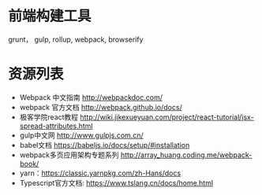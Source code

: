 # 前端构建工具  
grunt， gulp, rollup, webpack, browserify

# 资源列表
* Webpack 中文指南
  http://webpackdoc.com/
* webpack 官方文档
  http://webpack.github.io/docs/
* 极客学院react教程
  http://wiki.jikexueyuan.com/project/react-tutorial/jsx-spread-attributes.html
* gulp中文网
  http://www.gulpjs.com.cn/
* babel文档
  https://babeljs.io/docs/setup/#installation
* webpack多页应用架构专题系列
  http://array_huang.coding.me/webpack-book/
* yarn：https://classic.yarnpkg.com/zh-Hans/docs  
* Typescript官方文档: https://www.tslang.cn/docs/home.html

